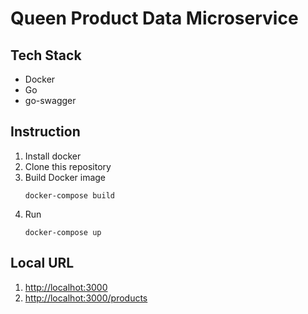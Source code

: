 # Queen Product Data Microservice

## Tech Stack
- Docker
- Go
- go-swagger

## Instruction
1. Install docker
1. Clone this repository
1. Build Docker image
    ```
    docker-compose build
    ```
1. Run
    ```
    docker-compose up
    ```

## Local URL
1. [http://localhot:3000](http://localhost:3000)
1. [http://localhot:3000/products](http://localhost:3000/products)
